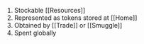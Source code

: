 1. Stockable [[Resources]]
2. Represented as tokens stored at [[Home]]
3. Obtained by [[Trade]] or [[Smuggle]]
3. Spent globally
